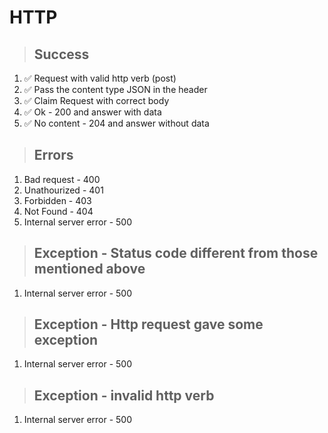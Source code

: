 # HTTP

> ## Success
1. ✅ Request with valid http verb (post)
2. ✅ Pass the content type JSON in the header
3. ✅ Claim Request with correct body
4. ✅ Ok - 200 and answer with data
5. ✅ No content - 204 and answer without data

> ## Errors
1. Bad request - 400
2. Unathourized - 401
3. Forbidden - 403
4. Not Found - 404
5. Internal server error - 500

> ## Exception - Status code different from those mentioned above
1. Internal server error - 500

> ## Exception - Http request gave some exception
1. Internal server error - 500

> ## Exception - invalid http verb
1. Internal server error - 500